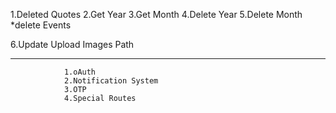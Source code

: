 1.Deleted Quotes 
2.Get Year
3.Get Month
4.Delete Year 
5.Delete Month
*delete Events


6.Update Upload Images Path


***********************************
				1.oAuth
				2.Notification System
				3.OTP
				4.Special Routes
				
